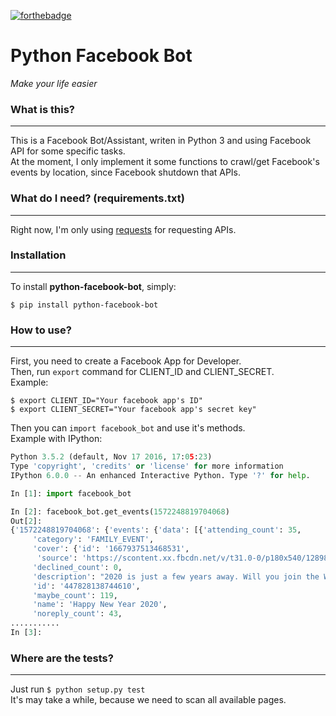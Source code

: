 [![forthebadge](http://forthebadge.com/images/badges/made-with-python.svg)](http://forthebadge.com)  

# Python Facebook Bot
*Make your life easier*  

### What is this?
----------------
  This is a Facebook Bot/Assistant, writen in Python 3 and using Facebook API for some
  specific tasks.  
  At the moment, I only implement it some functions to crawl/get Facebook's events by
  location, since Facebook shutdown that APIs.  

### What do I need? (requirements.txt)
------------------
  Right now, I'm only using [requests](https://github.com/kennethreitz/requests) for requesting APIs.  

### Installation
---------------
  To install **python-facebook-bot**, simply:  

  ```
  $ pip install python-facebook-bot
  ```  
### How to use?
---------------
  First, you need to create a Facebook App for Developer.  
  Then, run `export` command for CLIENT_ID and CLIENT_SECRET.  
  Example:  

  ```
  $ export CLIENT_ID="Your facebook app's ID"
  $ export CLIENT_SECRET="Your facebook app's secret key"
  ```  

  Then you can `import facebook_bot` and use it's methods.  
  Example with IPython:  

  ```python
  Python 3.5.2 (default, Nov 17 2016, 17:05:23)
  Type 'copyright', 'credits' or 'license' for more information
  IPython 6.0.0 -- An enhanced Interactive Python. Type '?' for help.

  In [1]: import facebook_bot

  In [2]: facebook_bot.get_events(1572248819704068)
  Out[2]:
  {'1572248819704068': {'events': {'data': [{'attending_count': 35,
       'category': 'FAMILY_EVENT',
       'cover': {'id': '1667937513468531',
        'source': 'https://scontent.xx.fbcdn.net/v/t31.0-0/p180x540/12898397_1667937513468531_267697016695005514_o.jpg?oh=1ea3755b790a6837febf9621a3b23f6f&oe=597E6E0D'},
       'declined_count': 0,
       'description': "2020 is just a few years away. Will you join the World for this epic New Years' celebration? I know that you will. I look forward to celebrating with you. \n\nThis is a virtual event and the whole planet is invited.",
       'id': '447828138744610',
       'maybe_count': 119,
       'name': 'Happy New Year 2020',
       'noreply_count': 43,
  ...........
  In [3]:
  ```

### Where are the tests?
-----------------------
  Just run `$ python setup.py test`  
  It's may take a while, because we need to scan all available pages.
